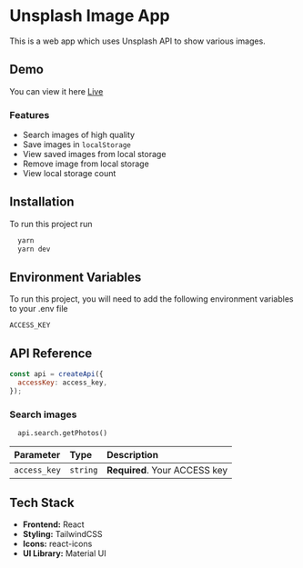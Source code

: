 
# Unsplash Image App

This is a web app which uses Unsplash API to show various images.

## Demo

You can view it here [Live](https://unsplash-image-search-app-mu.vercel.app/)

### Features

- Search images of high quality
- Save images in `localStorage`
- View saved images from local storage
- Remove image from local storage
- View local storage count

## Installation

To run this project run

```bash
  yarn
  yarn dev
```

## Environment Variables

To run this project, you will need to add the following environment variables to your .env file

`ACCESS_KEY`

## API Reference

```js
const api = createApi({
  accessKey: access_key,
});
```

### Search images

```http
  api.search.getPhotos()
```

| Parameter | Type     | Description                |
| :-------- | :------- | :------------------------- |
| `access_key` | `string` | **Required**. Your ACCESS key |

## Tech Stack

- **Frontend:** React
- **Styling:** TailwindCSS
- **Icons:** react-icons
- **UI Library:** Material UI

